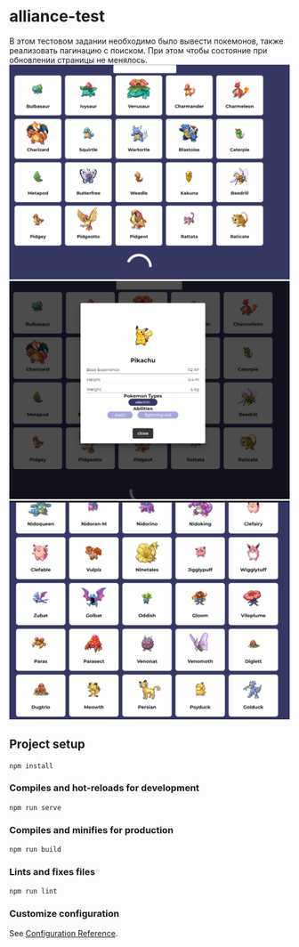 # alliance-test
В этом тестовом задании необходимо было вывести покемонов, также реализовать пагинацию с поиском. При этом чтобы состояние при обновлении страницы не менялось. 
![alliance](src/assets/pika-test-1.png)
![alliance](src/assets/pika-test-2.png)
![alliance](src/assets/pika-test-3.png)


## Project setup
```
npm install
```

### Compiles and hot-reloads for development
```
npm run serve
```

### Compiles and minifies for production
```
npm run build
```

### Lints and fixes files
```
npm run lint
```

### Customize configuration
See [Configuration Reference](https://cli.vuejs.org/config/).
